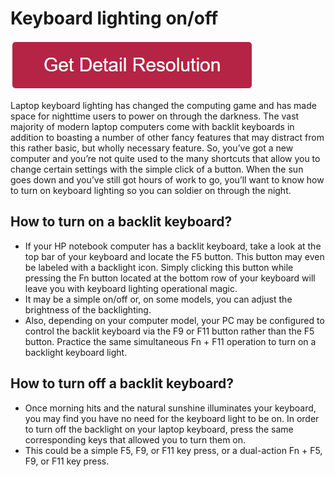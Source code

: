 # Keyboard lighting on/off

[![Keyboard lighting on/off](redd.png)](https://icncomputer.com/keyboard-lighting-on-off/)

Laptop keyboard lighting has changed the computing game and has made space for nighttime users to power on through the darkness. The vast majority of modern laptop computers come with backlit keyboards in addition to boasting a number of other fancy features that may distract from this rather basic, but wholly necessary feature.
So, you’ve got a new computer and you’re not quite used to the many shortcuts that allow you to change certain settings with the simple click of a button. When the sun goes down and you’ve still got hours of work to go, you’ll want to know how to turn on keyboard lighting so you can soldier on through the night.


## How to turn on a backlit keyboard?

* If your HP notebook computer has a backlit keyboard, take a look at the top bar of your keyboard and locate the F5 button. This button may even be labeled with a backlight icon. Simply clicking this button while pressing the Fn button located at the bottom row of your keyboard will leave you with keyboard lighting operational magic.
* It may be a simple on/off or, on some models, you can adjust the brightness of the backlighting.
* Also, depending on your computer model, your PC may be configured to control the backlit keyboard via the F9 or F11 button rather than the F5 button. Practice the same simultaneous Fn + F11 operation to turn on a backlight keyboard light.

## How to turn off a backlit keyboard?

* Once morning hits and the natural sunshine illuminates your keyboard, you may find you have no need for the keyboard light to be on. In order to turn off the backlight on your laptop keyboard, press the same corresponding keys that allowed you to turn them on.
* This could be a simple F5, F9, or F11 key press, or a dual-action Fn + F5, F9, or F11 key press.
